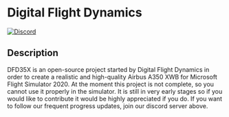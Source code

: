 # Digital Flight Dynamics
[![Discord](https://img.shields.io/discord/738864299392630914.svg?label=&logo=discord&logoColor=ffffff&color=7389D8&labelColor=6A7EC2)](https://discord.gg/REGJgP4gZd)

## Description

DFD35X is an open-source project started by Digital Flight Dynamics in order to create a realistic and high-quality Airbus A350 XWB for Microsoft Flight Simulator 2020.
At the moment this project is not complete, so you cannot use it properly in the simulator. It is still in very early stages so if you would like to contribute it would be highly appreciated if you do. If you want to follow our frequent progress updates, join our discord server above.

